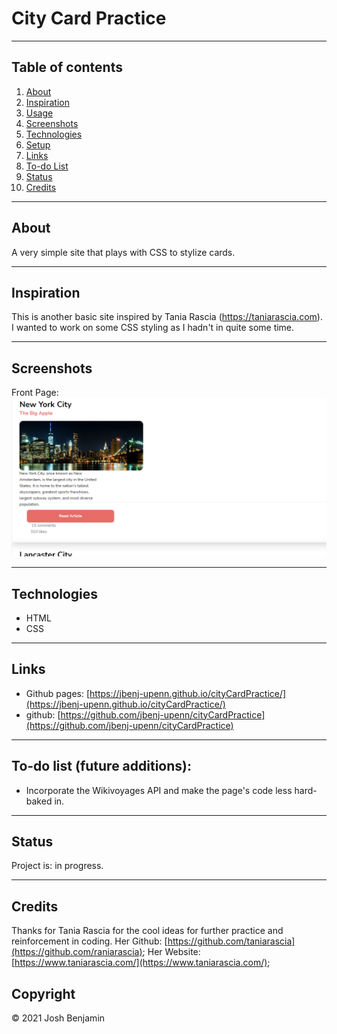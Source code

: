 # City Card Practice

------------------
## Table of contents

1. [About](#about)
2. [Inspiration](#inspiration)
3. [Usage](#usage)
4. [Screenshots](#screenshots)
5. [Technologies](#technologies)
6. [Setup](#setup)
7. [Links](#links)
8. [To-do List](#todo)
9. [Status](#status)
10. [Credits](#credits)

------------------
## About <a name="about"></a>

A very simple site that plays with CSS to stylize cards.

------------------
## Inspiration <a name="inspiration"></a>

This is another basic site inspired by Tania Rascia (https://taniarascia.com). I wanted to work on some CSS styling as I hadn't in quite some time. 

------------------
## Screenshots <a name="screenshots"></a>
Front Page: 
![image description](images/cityCards.png)

------------------
## Technologies <a name="technologies"></a>

* HTML
* CSS

------------------
## Links <a name="links"></a>

* Github pages: [https://jbenj-upenn.github.io/cityCardPractice/](https://jbenj-upenn.github.io/cityCardPractice/)
* github: [https://github.com/jbenj-upenn/cityCardPractice](https://github.com/jbenj-upenn/cityCardPractice)

------------------
## To-do list (future additions): <a name="todo"></a>

* Incorporate the Wikivoyages API and make the page's code less hard-baked in. 

------------------
## Status <a name="status"></a>

Project is: in progress.

------------------
## Credits <a name="credits"></a>

Thanks for Tania Rascia for the cool ideas for further practice and reinforcement in coding. 
Her Github: [https://github.com/taniarascia](https://github.com/raniarascia);
Her Website: [https://www.taniarascia.com/](https://www.taniarascia.com/);

## Copyright

© 2021 Josh Benjamin
